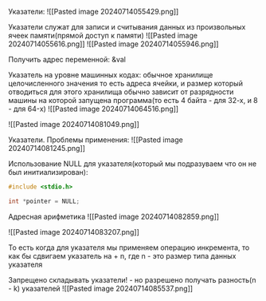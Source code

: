 Указатели:
![[Pasted image 20240714055429.png]]

Указатели служат для записи и считывания данных из произвольных ячеек памяти(прямой доступ к памяти)
![[Pasted image 20240714055616.png]]
![[Pasted image 20240714055946.png]]

Получить адрес переменной: &val 

Указатель на уровне машинных кодах: обычное хранилище целочисленного значения то есть адреса ячейки,  и размер который отводиться для этого хранилища обычно зависит от разрядности машины на которой запущена программа(то есть 4 байта - для 32-х, и 8 - для 64-x)
![[Pasted image 20240714064516.png]]

![[Pasted image 20240714081049.png]]

Указатели. Проблемы применения: 
![[Pasted image 20240714081245.png]]

Использование NULL для указателя(который мы подразуваем что он не был инитиализирован):
```C
#include <stdio.h>

int *pointer = NULL;
```


Адресная арифметика
![[Pasted image 20240714082859.png]]

![[Pasted image 20240714083207.png]]

То есть когда для указателя мы применяем операцию инкремента, то как бы сдвигаем указатель на + n, где n - это размер типа данных указателя 

Запрещено складывать указатели! - но разрешено получать разность(n - k) указателей 
![[Pasted image 20240714085537.png]]



